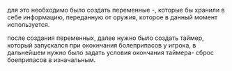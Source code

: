для это необходимо было создать переменные -, которые бы хранили в себе информацию, переданную от оружия, которое в данный момент используется. 

после создания переменных, далее нужно было создать таймер, который запускался при ококнчания болеприпасов у игрока, в дальнейшем нужно было задать условия окончания таймера- сброс боеприпасов в изначальным. 
